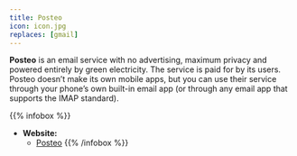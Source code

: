 ```yaml
---
title: Posteo
icon: icon.jpg
replaces: [gmail]
---
```


**Posteo** is an email service with no advertising, maximum privacy and powered entirely by green electricity. The service is paid for by its users. Posteo doesn’t make its own mobile apps, but you can use their service through your phone’s own built-in email app (or through any email app that supports the IMAP standard).

{{% infobox %}}
- **Website:** 
    - [Posteo](https://posteo.de)
{{% /infobox %}}
